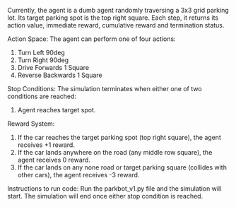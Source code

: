 Currently, the agent is a dumb agent randomly traversing a 3x3 grid parking lot. 
Its target parking spot is the top right square.
Each step, it returns its action value, immediate reward, cumulative reward and termination status.

Action Space:
The agent can perform one of four actions:
 1. Turn Left 90deg
 2. Turn Right 90deg
 3. Drive Forwards 1 Square
 4. Reverse Backwards 1 Square

Stop Conditions:
The simulation terminates when either one of two conditions are reached:
  1. Agent reaches target spot.

Reward System:
  1) If the car reaches the target parking spot (top right square), the agent receives +1 reward.
  2) If the car lands anywhere on the road (any middle row square), the agent receives 0 reward.
  3) If the car lands on any none road or target parking square (collides with other cars), the agent receives -3 reward.

Instructions to run code:
  Run the parkbot_v1.py file and the simulation will start. The simulation will end once either stop condition is reached.
